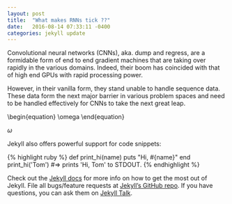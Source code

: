 ```yaml
---
layout: post
title:  "What makes RNNs tick ??"
date:   2016-08-14 07:33:11 -0400
categories: jekyll update
---
```

Convolutional neural networks (CNNs), aka. dump and regress, are a formidable form of end to end gradient machines that are taking over rapidly in the various domains. 
Indeed, their boom has coincided with that of high end GPUs with rapid processing power.
 
However, in their vanilla form, they stand unable to handle sequence data. These data form the next major barrier in various problem spaces and need to be handled effectively for CNNs to take the next great leap.

\begin{equation}
\omega
\end{equation}

$\omega$

Jekyll also offers powerful support for code snippets:

{% highlight ruby %}
def print_hi(name)
  puts "Hi, #{name}"
end
print_hi('Tom')
#=> prints 'Hi, Tom' to STDOUT.
{% endhighlight %}

Check out the [Jekyll docs][jekyll-docs] for more info on how to get the most out of Jekyll. File all bugs/feature requests at [Jekyll’s GitHub repo][jekyll-gh]. If you have questions, you can ask them on [Jekyll Talk][jekyll-talk].

[jekyll-docs]: http://jekyllrb.com/docs/home
[jekyll-gh]:   https://github.com/jekyll/jekyll
[jekyll-talk]: https://talk.jekyllrb.com/
